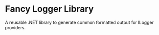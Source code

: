 # Fancy Logger Library

A reusable .NET library to generate common formatted output for ILogger providers.